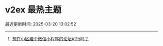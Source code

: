# v2ex 最热主题

最近更新时间: 2025-03-20 13:02:52

--- 
1. [想在小区建个微信小程序的论坛可行吗？](https://www.v2ex.com/t/1119761) 
